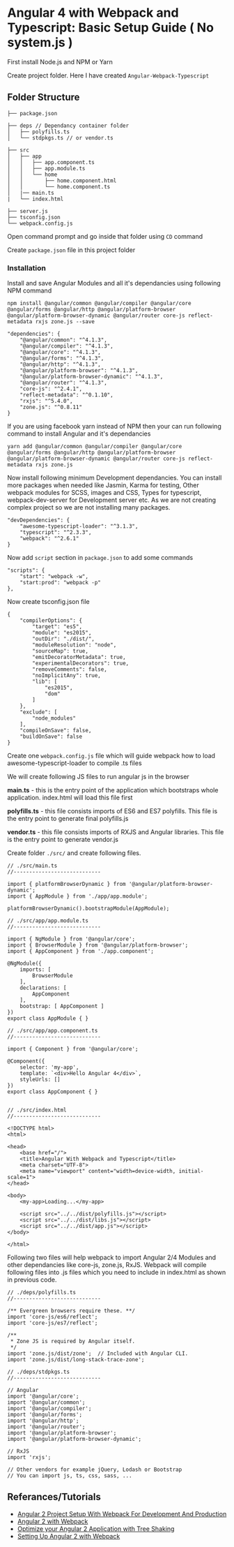 # Angular 4 with Webpack and Typescript: Basic Setup Guide ( No system.js )

First install Node.js and NPM or Yarn

Create project folder. Here I have created `Angular-Webpack-Typescript`

## Folder Structure

```
├── package.json

├── deps // Dependancy container folder
│   ├── polyfills.ts
│   └── stdpkgs.ts // or vendor.ts

├── src
│   ├── app
│   │   ├── app.component.ts
│   │   ├── app.module.ts
│   │   └── home
│   │       ├── home.component.html
│   │       └── home.component.ts
│   |── main.ts
|   └── index.html

├── server.js
├── tsconfig.json
└── webpack.config.js
```

Open command prompt and go inside that folder using `CD` command

Create `package.json` file in this project folder

### Installation

Install and save Angular Modules and all it's dependancies using following NPM command

```
npm install @angular/common @angular/compiler @angular/core @angular/forms @angular/http @angular/platform-browser @angular/platform-browser-dynamic @angular/router core-js reflect-metadata rxjs zone.js --save
```

```
"dependencies": {
    "@angular/common": "^4.1.3",
    "@angular/compiler": "^4.1.3",
    "@angular/core": "^4.1.3",
    "@angular/forms": "^4.1.3",
    "@angular/http": "^4.1.3",
    "@angular/platform-browser": "^4.1.3",
    "@angular/platform-browser-dynamic": "^4.1.3",
    "@angular/router": "^4.1.3",
    "core-js": "^2.4.1",
    "reflect-metadata": "^0.1.10",
    "rxjs": "^5.4.0",
    "zone.js": "^0.8.11"
}
```

If you are using facebook yarn instead of NPM then your can run following command to install Angular and it's dependancies

```
yarn add @angular/common @angular/compiler @angular/core @angular/forms @angular/http @angular/platform-browser @angular/platform-browser-dynamic @angular/router core-js reflect-metadata rxjs zone.js
```

Now install following minimum Development dependancies. You can install more packages when needed like Jasmin, Karma for testing, Other webpack modules for SCSS, images and CSS, Types for typescript, webpack-dev-server for Development server etc. As we are not creating complex project so we are not installing many packages.

```
"devDependencies": {
    "awesome-typescript-loader": "^3.1.3",
    "typescript": "^2.3.3",
    "webpack": "^2.6.1"
}
```

Now add `script` section in `package.json` to add some commands

```
"scripts": {
    "start": "webpack -w",
    "start:prod": "webpack -p"
},
```

Now create tsconfig.json file

```
{
    "compilerOptions": {
        "target": "es5",
        "module": "es2015",
        "outDir": "./dist/",
        "moduleResolution": "node",
        "sourceMap": true,
        "emitDecoratorMetadata": true,
        "experimentalDecorators": true,
        "removeComments": false,
        "noImplicitAny": true,
        "lib": [
            "es2015",
            "dom"
        ]
    },
    "exclude": [
        "node_modules"
    ],
    "compileOnSave": false,
    "buildOnSave": false
}
```

Create one `webpack.config.js` file which will guide webpack how to load awesome-typescript-loader to compile .ts files

We will create following JS files to run angular js in the browser

**main.ts** - this is the entry point of the application which bootstraps whole application. index.html will load this file first

**polyfills.ts** - this file consists imports of ES6 and ES7 polyfills. This file is the entry point to generate final polyfills.js

**vendor.ts** - this file consists imports of RXJS and Angular libraries. This file is the entry point to generate vendor.js

Create folder `./src/` and create following files.

```
// ./src/main.ts
//----------------------------

import { platformBrowserDynamic } from '@angular/platform-browser-dynamic';
import { AppModule } from './app/app.module';

platformBrowserDynamic().bootstrapModule(AppModule);
```

```
// ./src/app/app.module.ts
//----------------------------

import { NgModule } from '@angular/core';
import { BrowserModule } from '@angular/platform-browser';
import { AppComponent } from './app.component';

@NgModule({
    imports: [
        BrowserModule
    ],
    declarations: [
        AppComponent
    ],
    bootstrap: [ AppComponent ]
})
export class AppModule { }
```

```
// ./src/app/app.component.ts
//----------------------------

import { Component } from '@angular/core';

@Component({
    selector: 'my-app',
    template: `<div>Hello Angular 4</div>`,
    styleUrls: []
}) 
export class AppComponent { }
 
```

```
// ./src/index.html
//----------------------------

<!DOCTYPE html>
<html>

<head>
    <base href="/">
    <title>Angular With Webpack and Typescript</title>
    <meta charset="UTF-8">
    <meta name="viewport" content="width=device-width, initial-scale=1">
</head>

<body>
    <my-app>Loading...</my-app>

    <script src="../../dist/polyfills.js"></script>
    <script src="../../dist/libs.js"></script>
    <script src="../../dist/app.js"></script>
</body>

</html>
```

Following two files will help webpack to import Angular 2/4 Modules and other dependancies like core-js, zone.js, RxJS.
Webpack will compile following files into .js files which you need to include in index.html as shown in previous code.

```
// ./deps/polyfills.ts
//----------------------------

/** Evergreen browsers require these. **/
import 'core-js/es6/reflect';
import 'core-js/es7/reflect';

/**
 * Zone JS is required by Angular itself.
 */
import 'zone.js/dist/zone';  // Included with Angular CLI.
import 'zone.js/dist/long-stack-trace-zone';
```


```
// ./deps/stdpkgs.ts
//----------------------------

// Angular
import '@angular/core';
import '@angular/common';
import '@angular/compiler';
import '@angular/forms';
import '@angular/http';
import '@angular/router';
import '@angular/platform-browser';
import '@angular/platform-browser-dynamic';

// RxJS
import 'rxjs';

// Other vendors for example jQuery, Lodash or Bootstrap
// You can import js, ts, css, sass, ...
```

## Referances/Tutorials

*   [Angular 2 Project Setup With Webpack For Development And Production](http://blog.sodhanalibrary.com/2016/10/angular2-project-setup-with-webpack-for.html#.WS0hg-uGOUl)
*   [Angular 2 with Webpack](http://www.dotnetcurry.com/angularjs/1320/using-webpack-bundling-with-angular-2)
*   [Optimize your Angular 2 Application with Tree Shaking](http://blog.rangle.io/optimize-your-angular2-application-with-tree-shaking/)
*   [Setting Up Angular 2 with Webpack](https://semaphoreci.com/community/tutorials/setting-up-angular-2-with-webpack)
